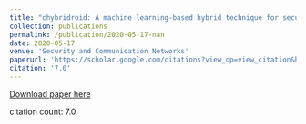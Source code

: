 ```yaml
---
title: "chybridroid: A machine learning-based hybrid technique for securing the edge computing"
collection: publications
permalink: /publication/2020-05-17-nan
date: 2020-05-17
venue: 'Security and Communication Networks'
paperurl: 'https://scholar.google.com/citations?view_op=view_citation&hl=en&user=CCckbEUAAAAJ&cstart=20&pagesize=80&citation_for_view=CCckbEUAAAAJ:CHSYGLWDkRkC'
citation: '7.0'
---
```

[Download paper here](https://scholar.google.com/citations?view_op=view_citation&hl=en&user=CCckbEUAAAAJ&cstart=20&pagesize=80&citation_for_view=CCckbEUAAAAJ:CHSYGLWDkRkC)

citation count: 7.0